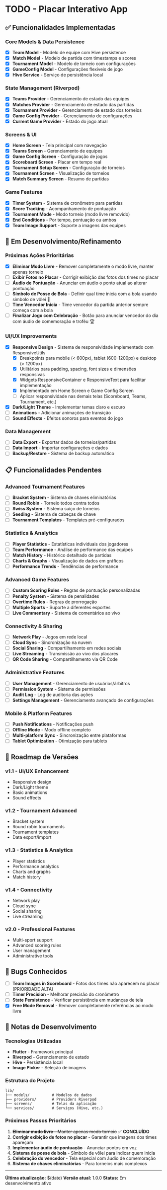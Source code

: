 # TODO - Placar Interativo App

## ✅ Funcionalidades Implementadas

### Core Models & Data Persistence
- [x] **Team Model** - Modelo de equipe com Hive persistence
- [x] **Match Model** - Modelo de partida com timestamps e scores
- [x] **Tournament Model** - Modelo de torneio com configurações
- [x] **GameConfig Model** - Configurações flexíveis de jogo
- [x] **Hive Service** - Serviço de persistência local

### State Management (Riverpod)
- [x] **Teams Provider** - Gerenciamento de estado das equipes
- [x] **Matches Provider** - Gerenciamento de estado das partidas
- [x] **Tournament Provider** - Gerenciamento de estado dos torneios
- [x] **Game Config Provider** - Gerenciamento de configurações
- [x] **Current Game Provider** - Estado do jogo atual

### Screens & UI
- [x] **Home Screen** - Tela principal com navegação
- [x] **Teams Screen** - Gerenciamento de equipes
- [x] **Game Config Screen** - Configuração de jogos
- [x] **Scoreboard Screen** - Placar em tempo real
- [x] **Tournament Setup Screen** - Configuração de torneios
- [x] **Tournament Screen** - Visualização de torneios
- [x] **Match Summary Screen** - Resumo de partidas

### Game Features
- [x] **Timer System** - Sistema de cronômetro para partidas
- [x] **Score Tracking** - Acompanhamento de pontuação
- [x] **Tournament Mode** - Modo torneio (modo livre removido)
- [x] **End Conditions** - Por tempo, pontuação ou ambos
- [x] **Team Image Support** - Suporte a imagens das equipes

## 🔄 Em Desenvolvimento/Refinamento

### Próximas Ações Prioritárias
- [x] **Eliminar Modo Livre** - Remover completamente o modo livre, manter apenas torneio
- [ ] **Exibir Fotos no Placar** - Corrigir exibição das fotos dos times no placar
- [ ] **Áudio de Pontuação** - Anunciar em áudio o ponto atual ao alterar pontuação
- [ ] **Símbolo de Posse de Bola** - Definir qual time inicia com a bola usando símbolo de vôlei 🏐
- [ ] **Time Vencedor Inicia** - Time vencedor da partida anterior sempre começa com a bola
- [ ] **Finalizar Jogo com Celebração** - Botão para anunciar vencedor do dia com áudio de comemoração e troféu 🏆

### UI/UX Improvements
- [x] **Responsive Design** - Sistema de responsividade implementado com ResponsiveUtils
  - [x] Breakpoints para mobile (< 600px), tablet (600-1200px) e desktop (> 1200px)
  - [x] Utilitários para padding, spacing, font sizes e dimensões responsivas
  - [x] Widgets ResponsiveContainer e ResponsiveText para facilitar implementação
  - [x] Implementado em Home Screen e Game Config Screen
  - [ ] Aplicar responsividade nas demais telas (Scoreboard, Teams, Tournament, etc.)
- [x] **Dark/Light Theme** - Implementar temas claro e escuro
- [ ] **Animations** - Adicionar animações de transição
- [ ] **Sound Effects** - Efeitos sonoros para eventos do jogo

### Data Management
- [ ] **Data Export** - Exportar dados de torneios/partidas
- [ ] **Data Import** - Importar configurações e dados
- [ ] **Backup/Restore** - Sistema de backup automático

## 📋 Funcionalidades Pendentes

### Advanced Tournament Features
- [ ] **Bracket System** - Sistema de chaves eliminatórias
- [ ] **Round Robin** - Torneio todos contra todos
- [ ] **Swiss System** - Sistema suíço de torneios
- [ ] **Seeding** - Sistema de cabeças de chave
- [ ] **Tournament Templates** - Templates pré-configurados

### Statistics & Analytics
- [ ] **Player Statistics** - Estatísticas individuais dos jogadores
- [ ] **Team Performance** - Análise de performance das equipes
- [ ] **Match History** - Histórico detalhado de partidas
- [ ] **Charts & Graphs** - Visualização de dados em gráficos
- [ ] **Performance Trends** - Tendências de performance

### Advanced Game Features
- [ ] **Custom Scoring Rules** - Regras de pontuação personalizadas
- [ ] **Penalty System** - Sistema de penalidades
- [ ] **Overtime Rules** - Regras de prorrogação
- [ ] **Multiple Sports** - Suporte a diferentes esportes
- [ ] **Live Commentary** - Sistema de comentários ao vivo

### Connectivity & Sharing
- [ ] **Network Play** - Jogos em rede local
- [ ] **Cloud Sync** - Sincronização na nuvem
- [ ] **Social Sharing** - Compartilhamento em redes sociais
- [ ] **Live Streaming** - Transmissão ao vivo dos placares
- [ ] **QR Code Sharing** - Compartilhamento via QR Code

### Administrative Features
- [ ] **User Management** - Gerenciamento de usuários/árbitros
- [ ] **Permission System** - Sistema de permissões
- [ ] **Audit Log** - Log de auditoria das ações
- [ ] **Settings Management** - Gerenciamento avançado de configurações

### Mobile & Platform Features
- [ ] **Push Notifications** - Notificações push
- [ ] **Offline Mode** - Modo offline completo
- [ ] **Multi-platform Sync** - Sincronização entre plataformas
- [ ] **Tablet Optimization** - Otimização para tablets

## 🎯 Roadmap de Versões

### v1.1 - UI/UX Enhancement
- Responsive design
- Dark/Light theme
- Basic animations
- Sound effects

### v1.2 - Tournament Advanced
- Bracket system
- Round robin tournaments
- Tournament templates
- Data export/import

### v1.3 - Statistics & Analytics
- Player statistics
- Performance analytics
- Charts and graphs
- Match history

### v1.4 - Connectivity
- Network play
- Cloud sync
- Social sharing
- Live streaming

### v2.0 - Professional Features
- Multi-sport support
- Advanced scoring rules
- User management
- Administrative tools

## 🐛 Bugs Conhecidos

- [ ] **Team Images in Scoreboard** - Fotos dos times não aparecem no placar (PRIORIDADE ALTA)
- [ ] **Timer Precision** - Melhorar precisão do cronômetro
- [ ] **State Persistence** - Verificar persistência em mudanças de tela
- [x] **Free Mode Removal** - Remover completamente referências ao modo livre

## 📝 Notas de Desenvolvimento

### Tecnologias Utilizadas
- **Flutter** - Framework principal
- **Riverpod** - Gerenciamento de estado
- **Hive** - Persistência local
- **Image Picker** - Seleção de imagens

### Estrutura do Projeto
```
lib/
├── models/          # Modelos de dados
├── providers/       # Providers Riverpod
├── screens/         # Telas da aplicação
└── services/        # Serviços (Hive, etc.)
```

### Próximos Passos Prioritários
1. ~~**Eliminar modo livre** - Manter apenas modo torneio~~ ✅ **CONCLUÍDO**
2. **Corrigir exibição de fotos no placar** - Garantir que imagens dos times apareçam
3. **Implementar áudio de pontuação** - Anunciar pontos em voz
4. **Sistema de posse de bola** - Símbolo de vôlei para indicar quem inicia
5. **Celebração do vencedor** - Tela especial com áudio de comemoração
6. **Sistema de chaves eliminatórias** - Para torneios mais complexos

---

**Última atualização:** $(date)
**Versão atual:** 1.0.0
**Status:** Em desenvolvimento ativo